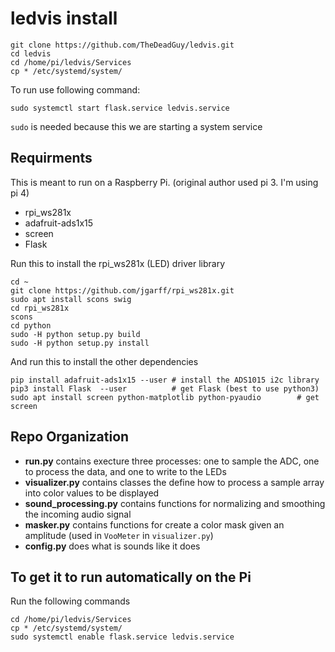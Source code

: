 # ledvis install
```
git clone https://github.com/TheDeadGuy/ledvis.git
cd ledvis
cd /home/pi/ledvis/Services
cp * /etc/systemd/system/
```

To run use following command:
```
sudo systemctl start flask.service ledvis.service
```

`sudo` is needed because this we are starting a system service

## Requirments

This is meant to run on a Raspberry Pi. (original author used pi 3. I'm using pi 4)

 * rpi_ws281x
 * adafruit-ads1x15
 * screen
 * Flask

Run this to install the rpi_ws281x (LED) driver library
```
cd ~
git clone https://github.com/jgarff/rpi_ws281x.git
sudo apt install scons swig
cd rpi_ws281x
scons
cd python
sudo -H python setup.py build
sudo -H python setup.py install
```

And run this to install the other dependencies
```
pip install adafruit-ads1x15 --user	# install the ADS1015 i2c library
pip3 install Flask	--user			# get Flask (best to use python3)
sudo apt install screen python-matplotlib python-pyaudio		# get screen
```

## Repo Organization

 * **run.py** contains execture three processes: one to sample the ADC, one to process the data, and one to write to the LEDs
 * **visualizer.py** contains classes the define how to process a sample array into color values to be displayed
 * **sound_processing.py** contains functions for normalizing and smoothing the incoming audio signal
 * **masker.py** contains functions for create a color mask given an amplitude (used in `VooMeter` in `visualizer.py`)
 * **config.py** does what is sounds like it does

## To get it to run automatically on the Pi

Run the following commands

```
cd /home/pi/ledvis/Services
cp * /etc/systemd/system/
sudo systemctl enable flask.service ledvis.service
```
 
